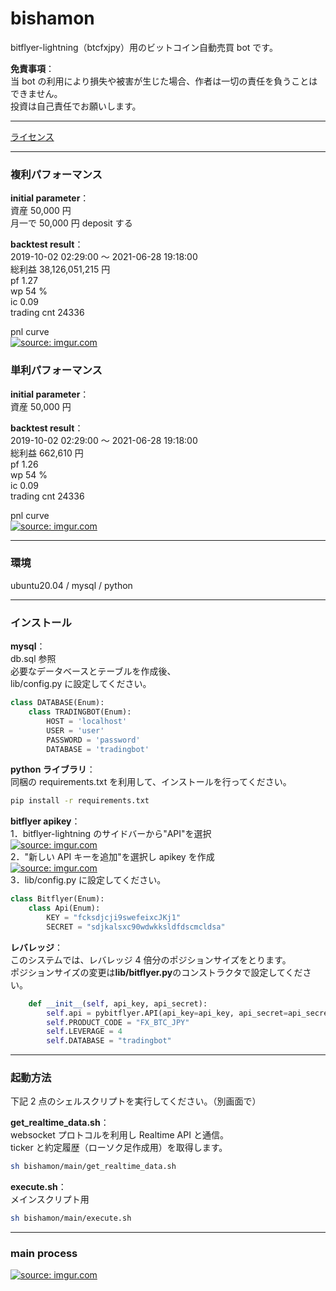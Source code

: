 # bishamon

bitflyer-lightning（btcfxjpy）用のビットコイン自動売買 bot です。

**免責事項**：  
当 bot の利用により損失や被害が生じた場合、作者は一切の責任を負うことはできません。  
投資は自己責任でお願いします。

---

[ライセンス](https://github.com/yuta-komura/bishamon/blob/master/LICENSE)

---

### 複利パフォーマンス

**initial parameter**：  
資産 50,000 円  
月一で 50,000 円 deposit する

**backtest result**：  
2019-10-02 02:29:00 〜 2021-06-28 19:18:00  
総利益 38,126,051,215 円  
pf 1.27  
wp 54 %  
ic 0.09  
trading cnt 24336

pnl curve  
<a href="https://imgur.com/8T9qzoW"><img src="https://i.imgur.com/8T9qzoW.png" title="source: imgur.com" /></a>

### 単利パフォーマンス

**initial parameter**：  
資産 50,000 円

**backtest result**：  
2019-10-02 02:29:00 〜 2021-06-28 19:18:00  
総利益 662,610 円  
pf 1.26  
wp 54 %  
ic 0.09  
trading cnt 24336

pnl curve  
<a href="https://imgur.com/BRBENTL"><img src="https://i.imgur.com/BRBENTL.png" title="source: imgur.com" /></a>

---

### 環境

ubuntu20.04 / mysql / python

---

### インストール

**mysql**：  
db.sql 参照  
必要なデータベースとテーブルを作成後、  
lib/config.py に設定してください。

```python:config.py
class DATABASE(Enum):
    class TRADINGBOT(Enum):
        HOST = 'localhost'
        USER = 'user'
        PASSWORD = 'password'
        DATABASE = 'tradingbot'
```

**python ライブラリ**：  
同梱の requirements.txt を利用して、インストールを行ってください。

```bash
pip install -r requirements.txt
```

**bitflyer apikey**：  
1．bitflyer-lightning のサイドバーから"API"を選択  
<a href="https://imgur.com/afZrmWf"><img src="https://i.imgur.com/afZrmWf.png" title="source: imgur.com" /></a>  
2．"新しい API キーを追加"を選択し apikey を作成  
<a href="https://imgur.com/x56kiBy"><img src="https://i.imgur.com/x56kiBy.png" title="source: imgur.com" /></a>  
3．lib/config.py に設定してください。

```python:config.py
class Bitflyer(Enum):
    class Api(Enum):
        KEY = "fcksdjcji9swefeixcJKj1"
        SECRET = "sdjkalsxc90wdwkksldfdscmcldsa"
```

**レバレッジ**：  
このシステムでは、レバレッジ 4 倍分のポジションサイズをとります。  
ポジションサイズの変更は**lib/bitflyer.py**のコンストラクタで設定してください。

```python:bitflyer.py
    def __init__(self, api_key, api_secret):
        self.api = pybitflyer.API(api_key=api_key, api_secret=api_secret)
        self.PRODUCT_CODE = "FX_BTC_JPY"
        self.LEVERAGE = 4
        self.DATABASE = "tradingbot"
```

---

### 起動方法

下記 2 点のシェルスクリプトを実行してください。（別画面で）

**get_realtime_data.sh**：  
websocket プロトコルを利用し Realtime API と通信。  
ticker と約定履歴（ローソク足作成用）を取得します。

```bash
sh bishamon/main/get_realtime_data.sh
```

**execute.sh**：  
メインスクリプト用

```bash
sh bishamon/main/execute.sh
```

---

### main process

<a href="https://imgur.com/D9MlxAZ"><img src="https://i.imgur.com/D9MlxAZ.png" title="source: imgur.com" /></a>

